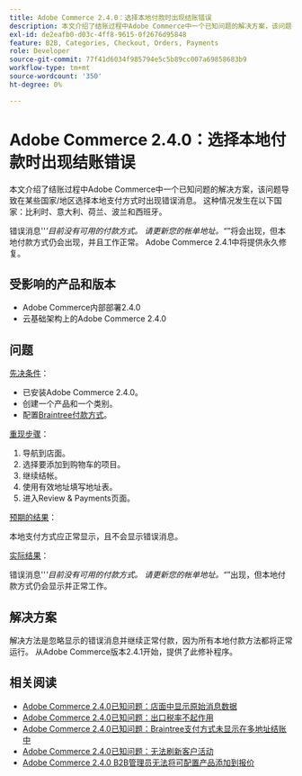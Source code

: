 ```yaml
---
title: Adobe Commerce 2.4.0：选择本地付款时出现结账错误
description: 本文介绍了结账过程中Adobe Commerce中一个已知问题的解决方案，该问题导致在某些国家/地区选择本地支付方式时出现错误消息。 这种情况发生在以下国家：比利时、意大利、荷兰、波兰和西班牙。
exl-id: de2eafb0-d03c-4ff8-9615-0f2676d95848
feature: B2B, Categories, Checkout, Orders, Payments
role: Developer
source-git-commit: 77f41d6034f985794e5c5b89cc007a69858683b9
workflow-type: tm+mt
source-wordcount: '350'
ht-degree: 0%

---
```


# Adobe Commerce 2.4.0：选择本地付款时出现结账错误

本文介绍了结账过程中Adobe Commerce中一个已知问题的解决方案，该问题导致在某些国家/地区选择本地支付方式时出现错误消息。 这种情况发生在以下国家：比利时、意大利、荷兰、波兰和西班牙。

错误消息&#39;&#39;*&#39;目前没有可用的付款方式。 请更新您的帐单地址。“*”将会出现，但本地付款方式仍会出现，并且工作正常。 Adobe Commerce 2.4.1中将提供永久修复。

## 受影响的产品和版本

* Adobe Commerce内部部署2.4.0
* 云基础架构上的Adobe Commerce 2.4.0

## 问题

<u>先决条件</u>：

* 已安装Adobe Commerce 2.4.0。
* 创建一个产品和一个类别。
* 配置[Braintree付款方式](https://developer.adobe.com/commerce/webapi/graphql/payment-methods/braintree/)。

<u>重现步骤</u>：

1. 导航到店面。
1. 选择要添加到购物车的项目。
1. 继续结帐。
1. 使用有效地址填写地址表。
1. 进入Review &amp; Payments页面。

<u>预期的结果</u>：

本地支付方式应正常显示，且不会显示错误消息。

<u>实际结果</u>：

错误消息&#39;&#39;*&#39;目前没有可用的付款方式。 请更新您的帐单地址。“*”出现，但本地付款方式仍会显示并正常工作。

## 解决方案

解决方法是忽略显示的错误消息并继续正常付款，因为所有本地付款方法都将正常运行。 从Adobe Commerce版本2.4.1开始，提供了此修补程序。

## 相关阅读

* [Adobe Commerce 2.4.0已知问题：店面中显示原始消息数据](/help/troubleshooting/storefront/magento-2-4-0-issue-storefront-raw-message-data-display.md)
* [Adobe Commerce 2.4.0已知问题：出口税率不起作用](/help/troubleshooting/miscellaneous/magento-2-4-0-known-issue-export-tax-rates-does-not-work.md)
* [Adobe Commerce 2.4.0已知问题：Braintree支付方式未显示在多地址结账中](/help/troubleshooting/payments/magento-2-4-0-braintree-not-in-multiple-addresses-checkout.md)
* [Adobe Commerce 2.4.0已知问题：无法刷新客户活动](/help/troubleshooting/miscellaneous/magento-2-4-0-refresh-on-customer-activities-does-not-work.md)
* [Adobe Commerce 2.4.0 B2B管理员无法将可配置产品添加到报价](/help/troubleshooting/miscellaneous/magento-2-4-0-b2b-admin-can-t-add-configurable-product-to-quote.md)
